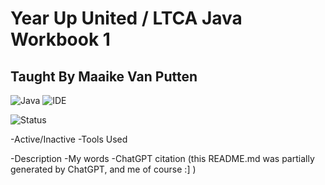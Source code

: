 # Year Up United / LTCA Java Workbook 1
## Taught By Maaike Van Putten

![Java](https://img.shields.io/badge/language-Java-blue.svg)
![IDE](https://img.shields.io/badge/IDE-IntelliJ-orange)

![Status](https://img.shields.io/badge/status-active-brightgreen)



-Active/Inactive
-Tools Used


-Description
-My words
-ChatGPT citation (this README.md was partially generated by ChatGPT, and me of course :] )
